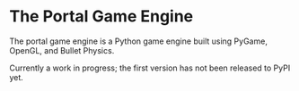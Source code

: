 # The Portal Game Engine

The portal game engine is a Python game engine built using PyGame, OpenGL, and Bullet Physics.

Currently a work in progress; the first version has not been released to PyPI yet.